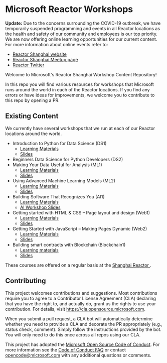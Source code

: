 # Microsoft Reactor Workshops

**Update:** Due to the concerns surrounding the COVID-19 outbreak, we have temporarily suspended programming and events in all Reactor locations as the health and safety of our community and employees is our top priority. We are now offering online learning opportunities for our current content. For more information about online events refer to:
- [Reactor Shanghai website](https://developer.microsoft.com/en-us/reactor/Location/Shanghai)
- [Reactor Shanghai Meetup page](http://meetup.com/Microsoft-Reactor-Shanghai)
- [Reactor Twitter](https://twitter.com/msftreactor)

Welcome to Microsoft's Reactor Shanghai Workshop Content Repository!

In this repo you will find various resources for workshops that Microsoft runs around the world in each of the Reactor locations. If you find any errors or have ideas for improvements, we welcome you to contribute to this repo by opening a PR.

## Existing Content

We currently have several workshops that we run at each of our Reactor locations around the world. 
- Introduction to Python for Data Science (DS1)
  - [Learning Materials](https://aka.ms/DataScience1)
  - [Slides](https://reactorworkshops.blob.core.windows.net/workshopslides/Data_Science_1_Slides.pptx)
- Beginners Data Science for Python Developers (DS2)
- Making Your Data Useful for Analysis (ML1)
  - [Learning Materials](https://aka.ms/ReactorML1)
  - [Slides](Slides](https://reactorworkshops.blob.core.windows.net/workshopslides/Machine-Learning-1-Dec-2019.pptx))
- Using Advanced Machine Learning Models (ML2)
  - [Learning Materials](https://aka.ms/ReactorML2)
  - [Slides](https://reactorworkshops.blob.core.windows.net/workshopslides/Machine-Learning-2-Dec-2019.pptx)
- Building Software That Recognizes You (AI1)
  - [Learning Materials](Workshops/AI_1/)
  - [AI Workshop Slides](https://reactorworkshops.blob.core.windows.net/workshopslides/AI_Workshop_Slides.pptx)
- Getting started with HTML & CSS – Page layout and design (Web1)
  - [Learning Materials](Workshops/Web_Fundamentals)
  - [Slides](https://github.com/microsoft/Reactors/blob/main/Web_Fundamentals_1/Instructor_Materials/Web_Dev_Fun_1.pptx)
- Getting Started with JavaScript – Making Pages Dynamic (Web2)
  - [Learning Materials](Workshops/Web_Fundamentals)
  - [Slides](https://github.com/microsoft/Reactors/blob/main/Web_Fundamentals_2/Instructor_Materials/Web_Dev_Fun_2.pptx)
- Building smart contracts with Blockchain (Blockchain1)
  - [Learning materials](Workshops/Blockchain)
  - [Slides]()  

These courses are offered on a regular basis at the [Shanghai Reactor ](https://developer.microsoft.com/en-us/reactor/Location/Shanghai). 

## Contributing

This project welcomes contributions and suggestions.  Most contributions require you to agree to a
Contributor License Agreement (CLA) declaring that you have the right to, and actually do, grant us
the rights to use your contribution. For details, visit https://cla.opensource.microsoft.com.

When you submit a pull request, a CLA bot will automatically determine whether you need to provide
a CLA and decorate the PR appropriately (e.g., status check, comment). Simply follow the instructions
provided by the bot. You will only need to do this once across all repos using our CLA.

This project has adopted the [Microsoft Open Source Code of Conduct](https://opensource.microsoft.com/codeofconduct/).
For more information see the [Code of Conduct FAQ](https://opensource.microsoft.com/codeofconduct/faq/) or
contact [opencode@microsoft.com](mailto:opencode@microsoft.com) with any additional questions or comments.
